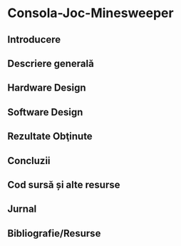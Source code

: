 # Consola-Joc-Minesweeper
## Introducere
## Descriere generală
## Hardware Design
## Software Design
## Rezultate Obţinute
## Concluzii
## Cod sursă și alte resurse
## Jurnal
## Bibliografie/Resurse
